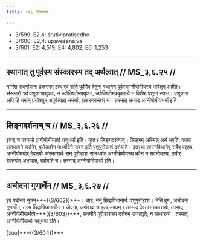 ```yaml
---
title: १९६ टिप्पणयः

---
```

- 3/599: E2,4: śrutivipratiṣedhe
- 3/600: E2,4: upaveśenaiva
- 3/601: E2: 4,519; E4: 4,802; E6: 1,253

____________________________________________


## स्थानात् तु पूर्वस्य संस्कारस्य तद् अर्थत्वात् // MS_३,६.२५ //

नास्ति सवनीयानां प्रकरणम् इत्य् एवं सति पूर्वेणैव हेतुना स्थानेन पूर्वस्याग्नीषोमीयस्य भवितुम् अर्हति। संस्कारो ऽयं पशुयागप्रयुक्तः, न ज्योतिष्टोमप्रयुक्तः, ज्योतिष्टोमप्रयुक्तत्वे न विशेषः पशूनां स्यात्। पशुयागा अपि हि धर्मान् प्रयोक्तुम् अपूर्वत्वात् समर्थाः, प्रकरणवन्तश् च। तस्मात् क्रमाद् अग्नीषोमीयधर्मा इति।


____________________________________________


## लिङ्गदर्शनाच् च // MS_३,६.२६ //

इतश् च पश्यामो ऽग्नीषोमीयार्ताः पशुधर्मा इति। कुतः? लिङ्गदर्शनात्। लिङ्गम् अस्मिन्न् अर्थे भवति, वपया प्रातःसवने चरन्ति, पुरोडाशेन माध्यंदिने सवन इति पशुपुरोडाशं दर्शयति। इतरथा समानविधानेषु सर्वेषु पशुष्व् अग्नीषोमयोर् देवतयोः संस्कारार्थः सन् पुरोडाशः सामर्थ्याद् अग्नीषोमीयस्य भवेन् न सवनीयस्य, तयोर् देवतयोर् अभावात्, दर्शयति च। तस्माद् अग्नीषोमीयार्था इति।


____________________________________________


## अचोदना गुणार्थेन // MS_३,६.२७ //

इदं पदोत्तरं सूत्रम्+++({3/602})+++। आह, ननु छिद्रापिधानार्थः पशुपुरोडाशः। नेति ब्रूमः, अचोदना गुणार्थेन, तस्य छिद्रापिधानार्थेन न चोदना, अर्थवादः स इत्य् उक्तम्। तस्माद् देवतासंस्कारार्थः, तस्माद् अग्नीषोमीयार्थत्वे+++({3/603})+++, सवनीये पुरोडाशस्य दर्शनम् उपपद्यते, न साधारण्ये। तस्माद् अग्नीषोमीयार्थाः पशुधर्मा इति।

[३७७]+++({3/604})+++
